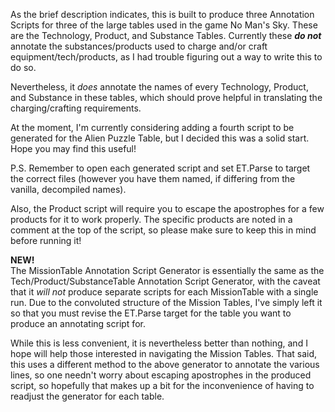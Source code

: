 As the brief description indicates, this is built to produce three Annotation Scripts for three of the large tables used in the game No Man's Sky. These are the Technology, Product, and Substance Tables. Currently these ***do not*** annotate the substances/products used to charge and/or craft equipment/tech/products, as I had trouble figuring out a way to write this to do so.

Nevertheless, it *does* annotate the names of every Technology, Product, and Substance in these tables, which should prove helpful in translating the charging/crafting requirements.

At the moment, I'm currently considering adding a fourth script to be generated for the Alien Puzzle Table, but I decided this was a solid start. Hope you may find this useful!

P.S. Remember to open each generated script and set ET.Parse to target the correct files (however you have them named, if differing from the vanilla, decompiled names). 

Also, the Product script will require you to escape the apostrophes for a few products for it to work properly. The specific products are noted in a comment at the top of the script, so please make sure to keep this in mind before running it!

**NEW!**  
The MissionTable Annotation Script Generator is essentially the same as the Tech/Product/SubstanceTable Annotation Script Generator, with the caveat that it *will not* produce separate scripts for each MissionTable with a single run. Due to the convoluted structure of the Mission Tables, I've simply left it so that you must revise the ET.Parse target for the table you want to produce an annotating script for. 

While this is less convenient, it is nevertheless better than nothing, and I hope will help those interested in navigating the Mission Tables. That said, this uses a different method to the above generator to annotate the various lines, so one needn't worry about escaping apostrophes in the produced script, so hopefully that makes up a bit for the inconvenience of having to readjust the generator for each table.
